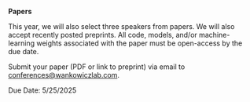 
**Papers**

This year, we will also select three speakers from papers. We will also accept recently posted preprints. All code, models, and/or machine-learning weights associated with the paper must be open-access by the due date.

Submit your paper (PDF or link to preprint) via email to conferences@wankowiczlab.com. 

Due Date: 5/25/2025
